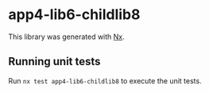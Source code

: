 # app4-lib6-childlib8

This library was generated with [Nx](https://nx.dev).

## Running unit tests

Run `nx test app4-lib6-childlib8` to execute the unit tests.
